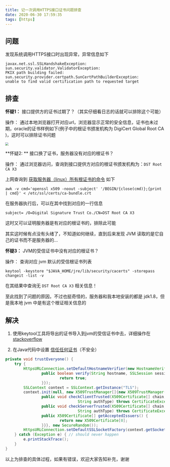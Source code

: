 ```yaml
---
title: 记一次调用HTTPS接口证书问题排查
date: 2020-06-30 17:59:35
tags: [https]
---
```




## 问题

发现系统调用HTTPS接口时出现异常，异常信息如下

```
javax.net.ssl.SSLHandshakeException: sun.security.validator.ValidatorException: 
PKIX path building failed: sun.security.provider.certpath.SunCertPathBuilderException:
unable to find valid certification path to requested target
```



## 排查

**怀疑1：** 接口提供方的证书过期了？（其实仔细看日志的话就可以排除这个可能）

操作：  通过本地浏览器打开对应url，浏览器显示正常的安全信息，证书也未过期，oracle的证书样例如下(例子中的根证书颁发机构为 DigiCert Global Root CA )，这时可以排除证书问题

<img src="/images/certificate.png" style="zoom:60%" />

<!-- more -->



**怀疑2: ** 接口换了证书，服务器没有对应的根证书？

操作： 通过浏览器访问，查询到接口提供方对应的根证书颁发机构为：`DST Root CA X3`

上网查询到 [获取服务器（linux）所有根证书的命令](https://unix.stackexchange.com/questions/97244/list-all-available-ssl-ca-certificates/97249#97249) 如下

```
awk -v cmd='openssl x509 -noout -subject' '/BEGIN/{close(cmd)};{print | cmd}' < /etc/ssl/certs/ca-bundle.crt

```

在服务器执行后，可以在其中找到对应的一行信息

```txt
subject= /O=Digital Signature Trust Co./CN=DST Root CA X3
```

这时又可以证明服务器是有对应的根证书的，排除此可能





其实这时候有点没有头绪了，不知道如何继续，直到后来发现 JVM 读取的是它自己的证书而不是服务器的...





**怀疑3：** JVM的受信证书中没有对应的根证书？

操作：  查询对应 jvm 默认的受信根证书列表

```
keytool -keystore "$JAVA_HOME/jre/lib/security/cacerts" -storepass changeit -list -v

```

在其结果中查询无  `DST Root CA X3`  相关信息！

至此找到了问题的原因，不过也挺奇怪的，服务器和我本地安装的都是 jdk1.8，但是我本地 jvm 中是有这个根证相关信息的



## 解决

1. 使用keytool工具将导出的证书导入到jvm的受信证书中去，详细操作在[stackoverflow](https://stackoverflow.com/questions/21076179/pkix-path-building-failed-and-unable-to-find-valid-certification-path-to-requ)

2. 在Java代码中设置 [信任任何证书](https://stackoverflow.com/questions/2642777/trusting-all-certificates-using-httpclient-over-https/6378872#6378872)（不安全）

```java
private void trustEveryone() { 
    try { 
        HttpsURLConnection.setDefaultHostnameVerifier(new HostnameVerifier(){ 
                public boolean verify(String hostname, SSLSession session) { 
                        return true; 
                }}); 
        SSLContext context = SSLContext.getInstance("TLS"); 
        context.init(null, new X509TrustManager[]{new X509TrustManager(){ 
                public void checkClientTrusted(X509Certificate[] chain, 
                                String authType) throws CertificateException {} 
                public void checkServerTrusted(X509Certificate[] chain, 
                                String authType) throws CertificateException {} 
                public X509Certificate[] getAcceptedIssuers() { 
                        return new X509Certificate[0]; 
                }}}, new SecureRandom()); 
        HttpsURLConnection.setDefaultSSLSocketFactory(context.getSocketFactory()); 
    } catch (Exception e) { // should never happen 
        e.printStackTrace(); 
    } 
} 
```



以上为排查的具体过程，如果有错误，欢迎大家告知补充，谢谢

